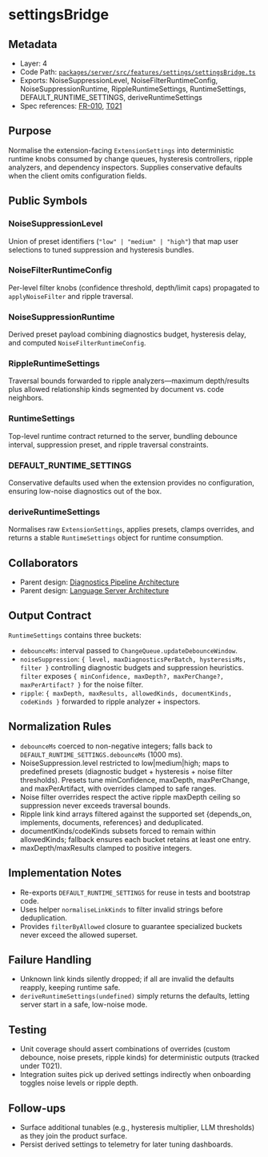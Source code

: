 # settingsBridge

## Metadata
- Layer: 4
- Code Path: [`packages/server/src/features/settings/settingsBridge.ts`](../../../packages/server/src/features/settings/settingsBridge.ts)
- Exports: NoiseSuppressionLevel, NoiseFilterRuntimeConfig, NoiseSuppressionRuntime, RippleRuntimeSettings, RuntimeSettings, DEFAULT_RUNTIME_SETTINGS, deriveRuntimeSettings
- Spec references: [FR-010](../../../specs/001-link-aware-diagnostics/spec.md#functional-requirements), [T021](../../../specs/001-link-aware-diagnostics/tasks.md)

## Purpose
Normalise the extension-facing `ExtensionSettings` into deterministic runtime knobs consumed by change queues, hysteresis controllers, ripple analyzers, and dependency inspectors. Supplies conservative defaults when the client omits configuration fields.

## Public Symbols

### NoiseSuppressionLevel
Union of preset identifiers (`"low" | "medium" | "high"`) that map user selections to tuned suppression and hysteresis bundles.

### NoiseFilterRuntimeConfig
Per-level filter knobs (confidence threshold, depth/limit caps) propagated to `applyNoiseFilter` and ripple traversal.

### NoiseSuppressionRuntime
Derived preset payload combining diagnostics budget, hysteresis delay, and computed `NoiseFilterRuntimeConfig`.

### RippleRuntimeSettings
Traversal bounds forwarded to ripple analyzers—maximum depth/results plus allowed relationship kinds segmented by document vs. code neighbors.

### RuntimeSettings
Top-level runtime contract returned to the server, bundling debounce interval, suppression preset, and ripple traversal constraints.

### DEFAULT_RUNTIME_SETTINGS
Conservative defaults used when the extension provides no configuration, ensuring low-noise diagnostics out of the box.

### deriveRuntimeSettings
Normalises raw `ExtensionSettings`, applies presets, clamps overrides, and returns a stable `RuntimeSettings` object for runtime consumption.

## Collaborators
- Parent design: [Diagnostics Pipeline Architecture](../../layer-3/diagnostics-pipeline.mdmd.md)
- Parent design: [Language Server Architecture](../../layer-3/language-server-architecture.mdmd.md)

## Output Contract
`RuntimeSettings` contains three buckets:
- `debounceMs`: interval passed to `ChangeQueue.updateDebounceWindow`.
- `noiseSuppression`: `{ level, maxDiagnosticsPerBatch, hysteresisMs, filter }` controlling diagnostic budgets and suppression heuristics. `filter` exposes `{ minConfidence, maxDepth?, maxPerChange?, maxPerArtifact? }` for the noise filter.
- `ripple`: `{ maxDepth, maxResults, allowedKinds, documentKinds, codeKinds }` forwarded to ripple analyzer + inspectors.

## Normalization Rules
- `debounceMs` coerced to non-negative integers; falls back to `DEFAULT_RUNTIME_SETTINGS.debounceMs` (1000 ms).
- NoiseSuppression.level restricted to low|medium|high; maps to predefined presets (diagnostic budget + hysteresis + noise filter thresholds). Presets tune minConfidence, maxDepth, maxPerChange, and maxPerArtifact, with overrides clamped to safe ranges.
- Noise filter overrides respect the active ripple maxDepth ceiling so suppression never exceeds traversal bounds.
- Ripple link kind arrays filtered against the supported set {depends_on, implements, documents, references} and deduplicated.
- documentKinds/codeKinds subsets forced to remain within allowedKinds; fallback ensures each bucket retains at least one entry.
- maxDepth/maxResults clamped to positive integers.

## Implementation Notes
- Re-exports `DEFAULT_RUNTIME_SETTINGS` for reuse in tests and bootstrap code.
- Uses helper `normaliseLinkKinds` to filter invalid strings before deduplication.
- Provides `filterByAllowed` closure to guarantee specialized buckets never exceed the allowed superset.

## Failure Handling
- Unknown link kinds silently dropped; if all are invalid the defaults reapply, keeping runtime safe.
- `deriveRuntimeSettings(undefined)` simply returns the defaults, letting server start in a safe, low-noise mode.

## Testing
- Unit coverage should assert combinations of overrides (custom debounce, noise presets, ripple kinds) for deterministic outputs (tracked under T021).
- Integration suites pick up derived settings indirectly when onboarding toggles noise levels or ripple depth.

## Follow-ups
- Surface additional tunables (e.g., hysteresis multiplier, LLM thresholds) as they join the product surface.
- Persist derived settings to telemetry for later tuning dashboards.
